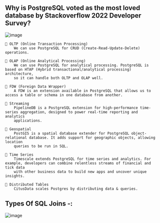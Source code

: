 ## Why is PostgreSQL voted as the most loved database by Stackoverflow 2022 Developer Survey?

![image](https://user-images.githubusercontent.com/22426280/229983959-29551f80-441c-4c8d-8642-8688eda69e5f.png)


    🔹 OLTP (Online Transaction Processing)
        We can use PostgreSQL for CRUD (Create-Read-Update-Delete) operations.

    🔹 OLAP (Online Analytical Processing)
        We can use PostgreSQL for analytical processing. PostgreSQL is based on HTAP (Hybrid transactional/analytical processing) architecture, 
        so it can handle both OLTP and OLAP well.

    🔹 FDW (Foreign Data Wrapper)
        A FDW is an extension available in PostgreSQL that allows us to access a table or schema in one database from another.

    🔹 Streaming
        PipelineDB is a PostgreSQL extension for high-performance time-series aggregation, designed to power real-time reporting and analytics 
        applications.

    🔹 Geospatial
        PostGIS is a spatial database extender for PostgreSQL object-relational database. It adds support for geographic objects, allowing location 
        queries to be run in SQL.

    🔹 Time Series
        Timescale extends PostgreSQL for time series and analytics. For example, developers can combine relentless streams of financial and tick data 
        with other business data to build new apps and uncover unique insights.

    🔹 Distributed Tables
        CitusData scales Postgres by distributing data & queries. 

## Types Of SQL Joins -:
![image](https://user-images.githubusercontent.com/22426280/230443800-61df5bfd-4808-4ccf-9315-01cf37a231e0.png)



